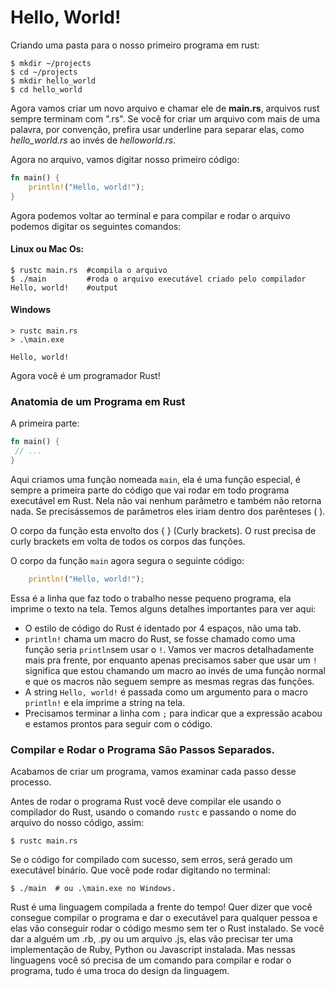 # Hello, World!

Criando uma pasta para o nosso primeiro programa em rust:

``` console
$ mkdir ~/projects
$ cd ~/projects
$ mkdir hello_world
$ cd hello_world 
```

Agora vamos criar um novo arquivo e chamar ele de **main.rs**, arquivos rust sempre terminam com ".rs". Se você for criar um arquivo com mais de uma palavra, por convenção, prefira usar underline para separar elas, como _hello_world.rs_ ao invés de _helloworld.rs_.

Agora no arquivo, vamos digitar nosso primeiro código:

```rust
fn main() {
    println!("Hello, world!");
}
```

Agora podemos voltar ao terminal e para compilar e rodar o arquivo podemos digitar os seguintes comandos:

#### Linux ou Mac Os:
```console
$ rustc main.rs  #compila o arquivo
$ ./main         #roda o arquivo executável criado pelo compilador
Hello, world!    #output
```

#### Windows
```console
> rustc main.rs 
> .\main.exe 

Hello, world!
```

Agora você é um programador Rust!

### Anatomia de um Programa em Rust

A primeira parte:

```rust
fn main() {
 // ...
}
```

Aqui criamos uma função nomeada ```main```, ela é uma função especial, é sempre a primeira parte do código que vai rodar em todo programa executável em Rust. Nela não vai nenhum parâmetro e também não retorna nada. Se precisássemos de parâmetros eles iriam dentro dos parênteses ( ).  

O corpo da função esta envolto dos { } (Curly brackets). O rust precisa de curly brackets em volta de todos os corpos das funções.

O corpo da função `main` agora segura o seguinte código:

```rust
    println!("Hello, world!");
```

Essa é a linha que faz todo o trabalho nesse pequeno programa, ela imprime o texto na tela.
Temos alguns detalhes importantes para ver aqui:

- O estilo de código do Rust é identado por 4 espaços, não uma tab.
- ```println!``` chama um macro do Rust, se fosse chamado como uma função seria ```println```sem usar o ```!```. Vamos ver macros detalhadamente mais pra frente, por enquanto apenas precisamos saber que usar um ```!``` significa que estou chamando um macro ao invés de uma função normal e que os macros não seguem sempre as mesmas regras das funções.
- A string ```Hello, world!``` é passada como um argumento para o macro ```println!``` e ela imprime a string na tela.
- Precisamos terminar a linha com ```;``` para indicar que a expressão acabou e estamos prontos para seguir com o código. 

### Compilar e Rodar o Programa São Passos Separados.

Acabamos de criar um programa, vamos examinar cada passo desse processo.

Antes de rodar o programa Rust você deve compilar ele usando o compilador do Rust, usando o comando ```rustc``` e passando o nome do arquivo do nosso código, assim:

```console
$ rustc main.rs
```

Se o código for compilado com sucesso, sem erros, será gerado um executável binário. Que você pode rodar digitando no terminal:

```console
$ ./main  # ou .\main.exe no Windows.
```

Rust é uma linguagem compilada a frente do tempo! Quer dizer que você consegue compilar o programa e dar o executável para qualquer pessoa e elas vão conseguir rodar o código mesmo sem ter o Rust instalado. Se você dar a alguém um .rb, .py ou um arquivo .js, elas vão precisar ter uma implementação de Ruby, Python ou Javascript instalada.  Mas nessas linguagens você só precisa de um comando para compilar e rodar o programa, tudo é uma troca do design da linguagem.